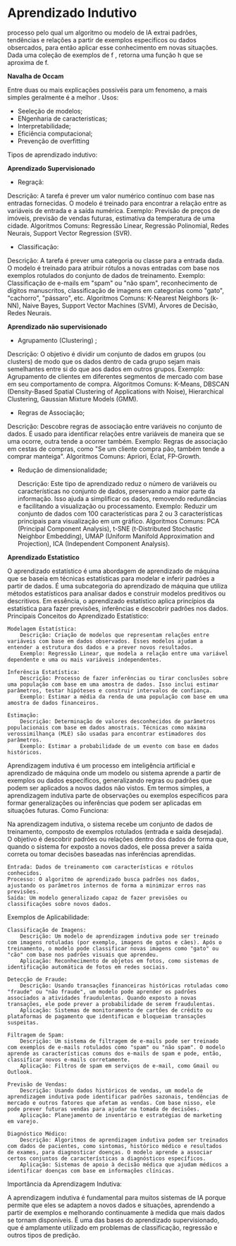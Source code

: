 # Aprendizado Indutivo

processo pelo qual um algoritmo ou modelo de IA extrai padrões, tendências e relações a partir de exemplos especificos ou dados obsercados, para então aplicar esse conhecimento  em novas situações. 
Dada uma coleção de exemplos de f , retorna uma função h que se aproxima de f.

**Navalha de Occam**

Entre duas ou mais explicações possivéis para um fenomeno, a mais simples geralmente é a melhor .
Usos:

* Seeleção de modelos;
* ENgenharia de caracteristicas;
* Interpretabilidade;
* Eficiência computacional;
* Prevenção de overfitting

Tipos de aprendizado indutivo:

**Aprendizado Supervisionado**

* Regraçã:

Descrição: A tarefa é prever um valor numérico contínuo com base nas entradas fornecidas. O modelo é treinado para encontrar a relação entre as variáveis de entrada e a saída numérica.
Exemplo: Previsão de preços de imóveis, previsão de vendas futuras, estimativa da temperatura de uma cidade.
Algoritmos Comuns: Regressão Linear, Regressão Polinomial, Redes Neurais, Support Vector Regression (SVR).
* Classificação:

Descrição: A tarefa é prever uma categoria ou classe para a entrada dada. O modelo é treinado para atribuir rótulos a novas entradas com base nos exemplos rotulados do conjunto de dados de treinamento.
Exemplo: Classificação de e-mails em "spam" ou "não spam", reconhecimento de dígitos manuscritos, classificação de imagens em categorias como "gato", "cachorro", "pássaro", etc.
Algoritmos Comuns: K-Nearest Neighbors (k-NN), Naive Bayes, Support Vector Machines (SVM), Árvores de Decisão, Redes Neurais.

**Aprendizado não supervisionado**

* Agrupamento (Clustering) ;

Descrição: O objetivo é dividir um conjunto de dados em grupos (ou clusters) de modo que os dados dentro de cada grupo sejam mais semelhantes entre si do que aos dados em outros grupos.
Exemplo: Agrupamento de clientes em diferentes segmentos de mercado com base em seu comportamento de compra.
Algoritmos Comuns: K-Means, DBSCAN (Density-Based Spatial Clustering of Applications with Noise), Hierarchical Clustering, Gaussian Mixture Models (GMM).

* Regras de Associação;

Descrição: Descobre regras de associação entre variáveis no conjunto de dados. É usado para identificar relações entre variáveis de maneira que se uma ocorre, outra tende a ocorrer também.
Exemplo: Regras de associação em cestas de compras, como "Se um cliente compra pão, também tende a comprar manteiga".
Algoritmos Comuns: Apriori, Eclat, FP-Growth.

* Redução de dimensionalidade;

    Descrição: Este tipo de aprendizado reduz o número de variáveis ou características no conjunto de dados, preservando a maior parte da informação. Isso ajuda a simplificar os dados, removendo redundâncias e facilitando a visualização ou processamento.
    Exemplo: Reduzir um conjunto de dados com 100 características para 2 ou 3 características principais para visualização em um gráfico.
    Algoritmos Comuns: PCA (Principal Component Analysis), t-SNE (t-Distributed Stochastic Neighbor Embedding), UMAP (Uniform Manifold Approximation and Projection), ICA (Independent Component Analysis).

**Aprendizado Estatistico**

O aprendizado estatístico é uma abordagem de aprendizado de máquina que se baseia em técnicas estatísticas para modelar e inferir padrões a partir de dados. É uma subcategoria do aprendizado de máquina que utiliza métodos estatísticos para analisar dados e construir modelos preditivos ou descritivos. Em essência, o aprendizado estatístico aplica princípios da estatística para fazer previsões, inferências e descobrir padrões nos dados.
Principais Conceitos do Aprendizado Estatístico:

    Modelagem Estatística:
        Descrição: Criação de modelos que representam relações entre variáveis com base em dados observados. Esses modelos ajudam a entender a estrutura dos dados e a prever novos resultados.
        Exemplo: Regressão Linear, que modela a relação entre uma variável dependente e uma ou mais variáveis independentes.

    Inferência Estatística:
        Descrição: Processo de fazer inferências ou tirar conclusões sobre uma população com base em uma amostra de dados. Isso inclui estimar parâmetros, testar hipóteses e construir intervalos de confiança.
        Exemplo: Estimar a média da renda de uma população com base em uma amostra de dados financeiros.

    Estimação:
        Descrição: Determinação de valores desconhecidos de parâmetros populacionais com base em dados amostrais. Técnicas como máxima verossimilhança (MLE) são usadas para encontrar estimadores dos parâmetros.
        Exemplo: Estimar a probabilidade de um evento com base em dados históricos.


Aprendizagem indutiva é um processo em inteligência artificial e aprendizado de máquina onde um modelo ou sistema aprende a partir de exemplos ou dados específicos, generalizando regras ou padrões que podem ser aplicados a novos dados não vistos. Em termos simples, a aprendizagem indutiva parte de observações ou exemplos específicos para formar generalizações ou inferências que podem ser aplicadas em situações futuras.
Como Funciona:

Na aprendizagem indutiva, o sistema recebe um conjunto de dados de treinamento, composto de exemplos rotulados (entrada e saída desejada). O objetivo é descobrir padrões ou relações dentro dos dados de forma que, quando o sistema for exposto a novos dados, ele possa prever a saída correta ou tomar decisões baseadas nas inferências aprendidas.

    Entrada: Dados de treinamento com características e rótulos conhecidos.
    Processo: O algoritmo de aprendizado busca padrões nos dados, ajustando os parâmetros internos de forma a minimizar erros nas previsões.
    Saída: Um modelo generalizado capaz de fazer previsões ou classificações sobre novos dados.

Exemplos de Aplicabilidade:

    Classificação de Imagens:
        Descrição: Um modelo de aprendizagem indutiva pode ser treinado com imagens rotuladas (por exemplo, imagens de gatos e cães). Após o treinamento, o modelo pode classificar novas imagens como "gato" ou "cão" com base nos padrões visuais que aprendeu.
        Aplicação: Reconhecimento de objetos em fotos, como sistemas de identificação automática de fotos em redes sociais.

    Detecção de Fraude:
        Descrição: Usando transações financeiras históricas rotuladas como "fraude" ou "não fraude", um modelo pode aprender os padrões associados a atividades fraudulentas. Quando exposto a novas transações, ele pode prever a probabilidade de serem fraudulentas.
        Aplicação: Sistemas de monitoramento de cartões de crédito ou plataformas de pagamento que identificam e bloqueiam transações suspeitas.

    Filtragem de Spam:
        Descrição: Um sistema de filtragem de e-mails pode ser treinado com exemplos de e-mails rotulados como "spam" ou "não spam". O modelo aprende as características comuns dos e-mails de spam e pode, então, classificar novos e-mails corretamente.
        Aplicação: Filtros de spam em serviços de e-mail, como Gmail ou Outlook.

    Previsão de Vendas:
        Descrição: Usando dados históricos de vendas, um modelo de aprendizagem indutiva pode identificar padrões sazonais, tendências de mercado e outros fatores que afetam as vendas. Com base nisso, ele pode prever futuras vendas para ajudar na tomada de decisões.
        Aplicação: Planejamento de inventário e estratégias de marketing em varejo.

    Diagnóstico Médico:
        Descrição: Algoritmos de aprendizagem indutiva podem ser treinados com dados de pacientes, como sintomas, histórico médico e resultados de exames, para diagnosticar doenças. O modelo aprende a associar certos conjuntos de características a diagnósticos específicos.
        Aplicação: Sistemas de apoio à decisão médica que ajudam médicos a identificar doenças com base em informações clínicas.

Importância da Aprendizagem Indutiva:

A aprendizagem indutiva é fundamental para muitos sistemas de IA porque permite que eles se adaptem a novos dados e situações, aprendendo a partir de exemplos e melhorando continuamente à medida que mais dados se tornam disponíveis. É uma das bases do aprendizado supervisionado, que é amplamente utilizado em problemas de classificação, regressão e outros tipos de predição.
